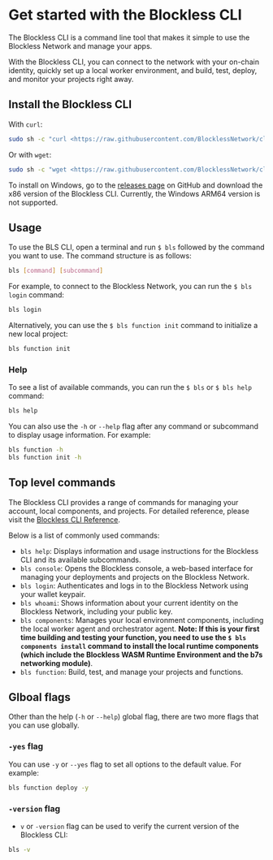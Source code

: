 # Get started with the Blockless CLI

The Blockless CLI is a command line tool that makes it simple to use the Blockless Network and manage your apps.

With the Blockless CLI, you can connect to the network with your on-chain identity, quickly set up a local worker environment, and build, test, deploy, and monitor your projects right away.

## Install the Blockless CLI

With `curl`:

```bash
sudo sh -c "curl <https://raw.githubusercontent.com/BlocklessNetwork/cli/main/download.sh> | bash"
```

Or with `wget`:

```bash
sudo sh -c "wget <https://raw.githubusercontent.com/BlocklessNetwork/cli/main/download.sh> -v -O download.sh; chmod +x download.sh; ./download.sh; rm -rf download.sh"
```

To install on Windows, go to the [releases page](https://github.com/blocklessnetwork/cli/releases) on GitHub and download the x86 version of the Blockless CLI. Currently, the Windows ARM64 version is not supported.

## Usage

To use the BLS CLI, open a terminal and run `$ bls` followed by the command you want to use. The command structure is as follows:

```bash
bls [command] [subcommand]
```

For example, to connect to the Blockless Network, you can run the `$ bls login` command:

```bash
bls login
```

Alternatively, you can use the `$ bls function init` command to initialize a new local project:

```bash
bls function init
```

### Help

To see a list of available commands, you can run the `$ bls` or `$ bls help` command:

```bash
bls help
```

You can also use the `-h` or `--help` flag after any command or subcommand to display usage information. For example:

```bash
bls function -h
bls function init -h
```

## Top level commands

The Blockless CLI provides a range of commands for managing your account, local components, and projects. For detailed reference, please visit the [Blockless CLI Reference](https://blockless.network/docs/cli-reference).

Below is a list of commonly used commands:

- `bls help`: Displays information and usage instructions for the Blockless CLI and its available subcommands.
- `bls console`: Opens the Blockless console, a web-based interface for managing your deployments and projects on the Blockless Network.
- `bls login`: Authenticates and logs in to the Blockless Network using your wallet keypair.
- `bls whoami`: Shows information about your current identity on the Blockless Network, including your public key.
- `bls components`: Manages your local environment components, including the local worker agent and orchestrator agent. **Note: If this is your first time building and testing your function, you need to use the `$ bls components install` command to install the local runtime components (which include the Blockless WASM Runtime Environment and the b7s networking module)**.
- `bls function`: Build, test, and manage your projects and functions.

## Glboal flags

Other than the help (`-h` or `--help`) global flag, there are two more flags that you can use globally.

### `-yes` flag

You can use `-y` or `--yes` flag to set all options to the default value. For example:

```bash
bls function deploy -y
```

### `-version` flag

- `v` or `-version` flag can be used to verify the current version of the Blockless CLI:

```bash
bls -v
```
